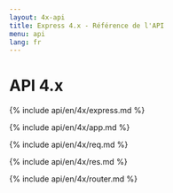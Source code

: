 ```yaml
---
layout: 4x-api
title: Express 4.x - Référence de l'API
menu: api
lang: fr
---
```


<div id="api-doc" markdown="1">

  <h1>API 4.x</h1>

<a id='express' class='h2'></a>
{% include api/en/4x/express.md %}

<a id='app' class='h2'></a>
{% include api/en/4x/app.md %}

<a id='req' class='h2'></a>
{% include api/en/4x/req.md %}

<a id='res' class='h2'></a>
{% include api/en/4x/res.md %}

<a id='router' class='h2'></a>
{% include api/en/4x/router.md %}

</div>
